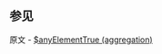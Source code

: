 ## 参见

原文 - [$anyElementTrue (aggregation)]( https://docs.mongodb.com/manual/reference/operator/aggregation/anyElementTrue/ )

